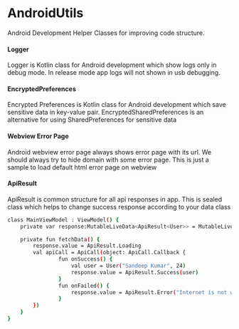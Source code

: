 # AndroidUtils
Android Development Helper Classes for improving code structure.

<h4> Logger </h4>
Logger is Kotlin class for Android development which show logs only in debug mode.
In release mode app logs will not shown in usb debugging.

<h4> EncryptedPreferences </h4>

Encrypted Preferences is Kotlin class for Android development which save sensitive data in key-value pair.
EncryptedSharedPreferences is an alternative for using SharedPreferences for sensitive data

<h4> Webview Error Page </h4>

Android webview error page always shows error page with its url. We should always try to hide domain with some error page.
This is just a sample to load default html error page on webview

<h4> ApiResult </h4>

ApiResult is common structure for all api responses in app. This is sealed class which helps to change success response
according to your data class
```sh
class MainViewModel : ViewModel() {
    private var response:MutableLiveData<ApiResult<User>> = MutableLiveData()

    private fun fetchData() {
        response.value = ApiResult.Loading
        val apiCall = ApiCall(object: ApiCall.Callback {
        		fun onSuccess() {
        			val user = User("Sandeep Kumar", 24)
					response.value = ApiResult.Success(user)
        		}
        		fun onFailed() {
        			response.value = ApiResult.Error("Internet is not working!")
        		}
        })
    }
}
```
